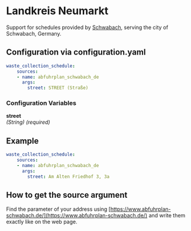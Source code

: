 # Landkreis Neumarkt

Support for schedules provided by [Schwabach](https://www.abfuhrplan-schwabach.de/), serving the city of Schwabach, Germany.

## Configuration via configuration.yaml

```yaml
waste_collection_schedule:
    sources:
    - name: abfuhrplan_schwabach_de
      args:
        street: STREET (Straße)
```

### Configuration Variables

**street**  
*(String) (required)*


## Example

```yaml
waste_collection_schedule:
    sources:
    - name: abfuhrplan_schwabach_de
      args:
        street: Am Alten Friedhof 3, 3a        
```

## How to get the source argument

Find the parameter of your address using [https://www.abfuhrplan-schwabach.de/](https://www.abfuhrplan-schwabach.de/) and write them exactly like on the web page.
